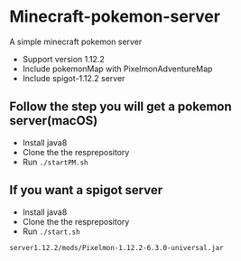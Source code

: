 # Minecraft-pokemon-server
A simple minecraft pokemon server

* Support version 1.12.2
* Include pokemonMap with PixelmonAdventureMap
* Include spigot-1.12.2 server

## Follow the step you will get a pokemon server(macOS)
* Install java8
* Clone the the resprepository
* Run `./startPM.sh`

## If you want a spigot server
* Install java8
* Clone the the resprepository
* Run `./start.sh`


`server1.12.2/mods/Pixelmon-1.12.2-6.3.0-universal.jar`
